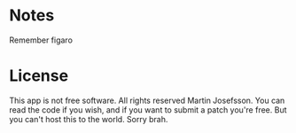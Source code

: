 # Notes
Remember figaro

# License
This app is not free software. All rights reserved Martin Josefsson. You can read the code if you wish, and if you want to submit a patch you're free. But you can't host this to the world. Sorry brah. 
